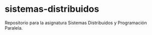 # sistemas-distribuidos
Repositorio para la asignatura Sistemas Distribuidos y Programación Paralela.
